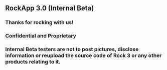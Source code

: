 ## RockApp 3.0 (Internal Beta)
### Thanks for rocking with us!

### Confidential and Proprietary
### Internal Beta testers are not to post pictures, disclose information or reupload the source code of Rock 3 or any other products relating to it.

